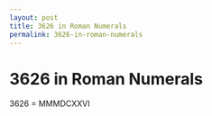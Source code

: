 ```yaml
---
layout: post
title: 3626 in Roman Numerals
permalink: 3626-in-roman-numerals
---
```


# 3626 in Roman Numerals

3626 = MMMDCXXVI
